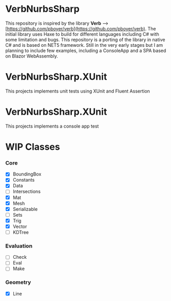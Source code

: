 # VerbNurbsSharp
This repository is inspired by the library **Verb** --> [https://github.com/pboyer/verb](https://github.com/pboyer/verb). 
The initial library uses Haxe to build for different languages including C# with some limitation and bugs. This repository is a porting of the library in native C# and is based on NET5 framework.
Still in the very early stages but I am planning to include few examples, including a ConsoleApp and a SPA based on Blazor WebAssembly.
# VerbNurbsSharp.XUnit
This projects implements unit tests using XUnit and Fluent Assertion
# VerbNurbsSharp.XUnit
This projects implements a console app test
# WIP Classes
### Core
 - [x] BoundingBox
 - [x] Constants
 - [x] Data
 - [ ] Intersections
 - [x] Mat
 - [x] Mesh
 - [x] Serializable
 - [ ] Sets
 - [x] Trig
 - [x] Vector
 - [ ] KDTree 
### Evaluation
- [ ] Check
- [ ] Eval
- [ ] Make
### Geometry
- [x] Line
<!--stackedit_data:
eyJoaXN0b3J5IjpbLTEzODQ1MjQwMDNdfQ==
-->